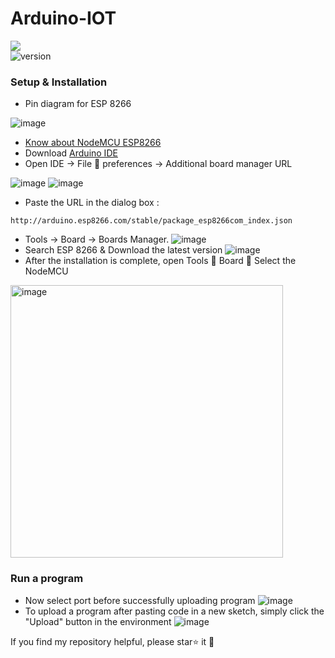 # Arduino-IOT
 ![](https://img.shields.io/circleci/project/github/badges/shields/master)            
 ![version](https://img.shields.io/badge/version-1.4-blue)

### Setup & Installation
- Pin diagram for ESP 8266
  
 ![image](https://i.pinimg.com/originals/8c/9d/a0/8c9da080e2bc1e5ff88d585712749caf.jpg)
- [Know about NodeMCU ESP8266](https://www.make-it.ca/nodemcu-details-specifications/)
- Download [Arduino IDE](https://www.arduino.cc/en/software/)
- Open IDE -> File  preferences -> Additional board manager URL
  
 ![image](https://europe1.discourse-cdn.com/arduino/original/4X/e/d/6/ed6590ef0443cdb9736ee2f24cbc6e8886d46b72.png)
 ![image](https://europe1.discourse-cdn.com/arduino/original/4X/6/9/9/699525237162570c9ad6fb6b2a1cea9d0a002663.png)
-  Paste the URL in the dialog box :
  ```
http://arduino.esp8266.com/stable/package_esp8266com_index.json
```
-  Tools -> Board -> Boards Manager.
  ![image](https://i0.wp.com/randomnerdtutorials.com/wp-content/uploads/2019/07/Install-ESP8266-Board-add-on-in-Arduino-IDE-open-boards-manager.png?resize=671%2C336&quality=100&strip=all&ssl=1)
-  Search ESP 8266 & Download the latest version
  ![image](https://europe1.discourse-cdn.com/arduino/optimized/4X/7/7/1/771e9e169135ab9d10fb5c7fd46bbe1f2304c6af_2_690x396.jpeg)
-  After the installation is complete, open Tools  Board  Select the NodeMCU
  <img width="436" alt="image" src="https://github.com/KhushiiAgarwal/Arduino-IOT/assets/99123453/0817cf57-634e-4747-ac30-28c021e6607d">

  
 ### Run a program
-  Now select port before successfully uploading program
  ![image](https://www.arduino.cc/wiki/static/bdbab2533752dbb0a6d18c02adeca0a0/4b190/UNO_Port.jpg)
-  To upload a program after pasting code in a new sketch, simply click the "Upload" button in the environment
  ![image](https://www.arduino.cc/wiki/static/0bd943210336ba4022b1b4e493775d82/008e2/UNO_Upload.png)

If you find my repository helpful, please star⭐ it 🌟
